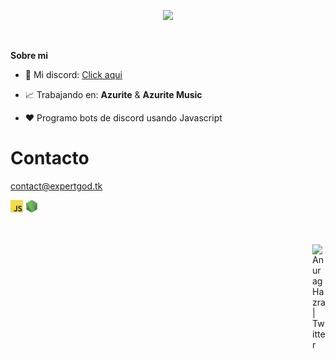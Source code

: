 <p align="center"><img width="80%" src="https://i.imgur.com/eWtyVmX.png" /></a></p>

<br />

**Sobre mi**

- 💼 Mi discord: [Click aqui](https://discord.gg/pxS868BWeF)

- 📈 Trabajando en: **Azurite** & **Azurite Music**

- ❤️ Programo bots de discord usando Javascript

# Contacto
contact@expertgod.tk

<code><img height="20" src="https://raw.githubusercontent.com/github/explore/80688e429a7d4ef2fca1e82350fe8e3517d3494d/topics/javascript/javascript.png"></code>
<code><img height="20" src="https://raw.githubusercontent.com/github/explore/80688e429a7d4ef2fca1e82350fe8e3517d3494d/topics/nodejs/nodejs.png"></code>    
</a>

<br />
<br />

<a href="https://twitter.com/expertgodgg">
  <img align="right" alt="Anurag Hazra | Twitter" width="21px" src="https://raw.githubusercontent.com/anuraghazra/anuraghazra/master/assets/twitter.svg" />
</a>
